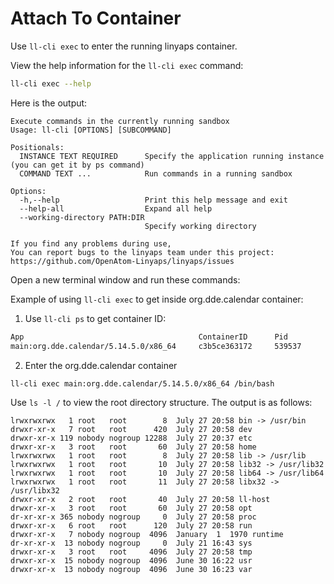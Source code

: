 <!--
SPDX-FileCopyrightText: 2023 UnionTech Software Technology Co., Ltd.

SPDX-License-Identifier: LGPL-3.0-or-later
-->

# Attach To Container

Use `ll-cli exec` to enter the running linyaps container.

View the help information for the `ll-cli exec` command:

```bash
ll-cli exec --help
```

Here is the output:

```text
Execute commands in the currently running sandbox
Usage: ll-cli [OPTIONS] [SUBCOMMAND]

Positionals:
  INSTANCE TEXT REQUIRED      Specify the application running instance (you can get it by ps command)
  COMMAND TEXT ...            Run commands in a running sandbox

Options:
  -h,--help                   Print this help message and exit
  --help-all                  Expand all help
  --working-directory PATH:DIR
                              Specify working directory

If you find any problems during use,
You can report bugs to the linyaps team under this project: https://github.com/OpenAtom-Linyaps/linyaps/issues
```

Open a new terminal window and run these commands:

Example of using `ll-cli exec` to get inside org.dde.calendar container:

1. Use `ll-cli ps` to get container ID:

```bash
App                                       ContainerID      Pid
main:org.dde.calendar/5.14.5.0/x86_64     c3b5ce363172     539537
```

2. Enter the org.dde.calendar container

```bash
ll-cli exec main:org.dde.calendar/5.14.5.0/x86_64 /bin/bash
```

Use `ls -l /` to view the root directory structure. The output is as follows:

```text
lrwxrwxrwx   1 root   root        8  July 27 20:58 bin -> /usr/bin
drwxr-xr-x   7 root   root      420  July 27 20:58 dev
drwxr-xr-x 119 nobody nogroup 12288  July 27 20:37 etc
drwxr-xr-x   3 root   root       60  July 27 20:58 home
lrwxrwxrwx   1 root   root        8  July 27 20:58 lib -> /usr/lib
lrwxrwxrwx   1 root   root       10  July 27 20:58 lib32 -> /usr/lib32
lrwxrwxrwx   1 root   root       10  July 27 20:58 lib64 -> /usr/lib64
lrwxrwxrwx   1 root   root       11  July 27 20:58 libx32 -> /usr/libx32
drwxr-xr-x   2 root   root       40  July 27 20:58 ll-host
drwxr-xr-x   3 root   root       60  July 27 20:58 opt
dr-xr-xr-x 365 nobody nogroup     0  July 27 20:58 proc
drwxr-xr-x   6 root   root      120  July 27 20:58 run
drwxr-xr-x   7 nobody nogroup  4096  January  1  1970 runtime
dr-xr-xr-x  13 nobody nogroup     0  July 21 16:43 sys
drwxr-xr-x   3 root   root     4096  July 27 20:58 tmp
drwxr-xr-x  15 nobody nogroup  4096  June 30 16:22 usr
drwxr-xr-x  13 nobody nogroup  4096  June 30 16:23 var
```
